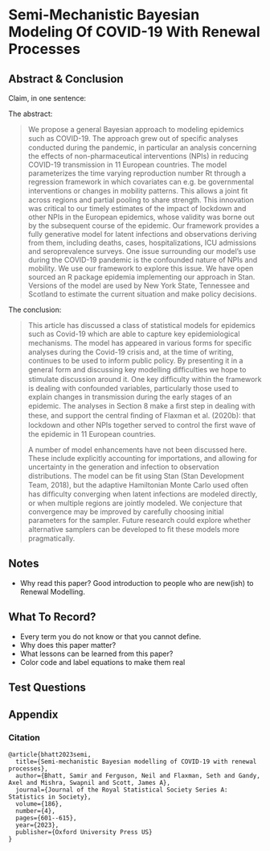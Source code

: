# Semi-Mechanistic Bayesian Modeling Of COVID-19 With Renewal Processes

<!--
Define terms.
Quotes.
Questions you have.
Comments you have.
Research ideas / questions.
Examining sources.-->


## Abstract & Conclusion

Claim, in one sentence:

>

The abstract:

> We propose a general Bayesian approach to modeling epidemics such as COVID-19. The approach grew out of speciﬁc analyses conducted during the pandemic, in particular an analysis concerning the effects of non-pharmaceutical interventions (NPIs) in reducing COVID-19 transmission in 11 European countries. The model parameterizes the time varying reproduction number Rt through a regression framework in which covariates can e.g. be governmental interventions or changes in mobility patterns. This allows a joint ﬁt across regions and partial pooling to share strength. This innovation was critical to our timely estimates of the impact of lockdown and other NPIs in the European epidemics, whose validity was borne out by the subsequent course of the epidemic. Our framework provides a fully generative model for latent infections and observations deriving from them, including deaths, cases, hospitalizations, ICU admissions and seroprevalence surveys. One issue surrounding our model’s use during the COVID-19 pandemic is the confounded nature of NPIs and mobility. We use our framework to explore this issue. We have open sourced an R package epidemia implementing our approach in Stan. Versions of the model are used by New York State, Tennessee and Scotland to estimate
the current situation and make policy decisions.

The conclusion:

> This article has discussed a class of statistical models for epidemics such as Covid-19 which are able to capture key epidemiological mechanisms. The model has appeared in various forms for speciﬁc analyses during the Covid-19 crisis and, at the time of writing, continues to be used to inform public policy. By presenting it in a general form and discussing key modelling difﬁculties we hope to stimulate discussion around it. One key difﬁculty within the framework is dealing with confounded variables, particularly those used to explain changes in transmission during the early stages of an epidemic. The analyses in Section 8 make a ﬁrst step in dealing with these, and support the central ﬁnding of Flaxman et al. (2020b): that lockdown and other NPIs together served to control the ﬁrst wave of the epidemic in 11 European countries.
>
> A number of model enhancements have not been discussed here. These include explicitly accounting for importations, and allowing for uncertainty in the generation and infection to observation distributions. The model can be ﬁt using Stan (Stan Development Team, 2018), but the adaptive Hamiltonian Monte Carlo used often has difﬁculty converging when latent infections are modeled directly, or when multiple regions are jointly modeled. We conjecture that convergence may be improved by carefully choosing initial parameters for the sampler. Future research could explore whether alternative samplers can be developed to ﬁt these models more pragmatically.

## Notes

* Why read this paper? Good introduction to people who are new(ish) to Renewal Modelling.


## What To Record?

* Every term you do not know or that you cannot define.
* Why does this paper matter?
* What lessons can be learned from this paper?
* Color code and label equations to make them real



## Test Questions



## Appendix

### Citation

```
@article{bhatt2023semi,
  title={Semi-mechanistic Bayesian modelling of COVID-19 with renewal processes},
  author={Bhatt, Samir and Ferguson, Neil and Flaxman, Seth and Gandy, Axel and Mishra, Swapnil and Scott, James A},
  journal={Journal of the Royal Statistical Society Series A: Statistics in Society},
  volume={186},
  number={4},
  pages={601--615},
  year={2023},
  publisher={Oxford University Press US}
}
```
